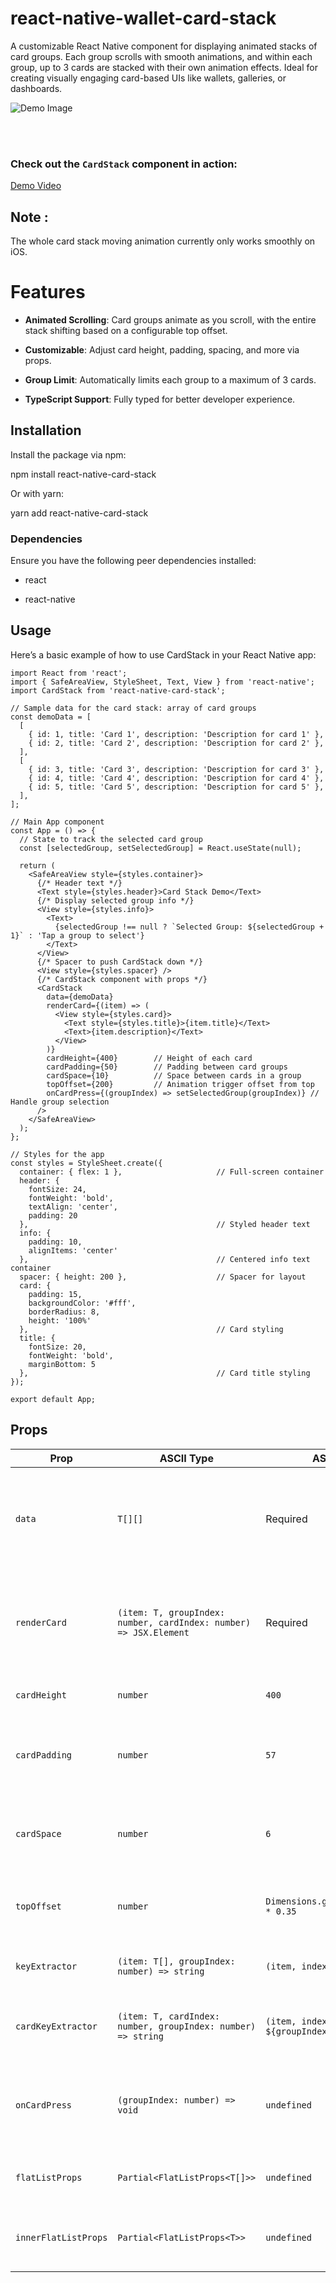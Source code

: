# react-native-wallet-card-stack

A customizable React Native component for displaying animated stacks of card groups. Each group scrolls with smooth animations, and within each group, up to 3 cards are stacked with their own animation effects. Ideal for creating visually engaging card-based UIs like wallets, galleries, or dashboards.

![Demo Image](assets/demo.png)

<br><br>

### Check out the `CardStack` component in action:

[Demo Video](https://www.youtube.com/shorts/y9ets6PTXmY)

## Note :

The whole card stack moving animation currently only works smoothly on iOS.

# Features

- **Animated Scrolling**: Card groups animate as you scroll, with the entire stack shifting based on a configurable top offset.

- **Customizable**: Adjust card height, padding, spacing, and more via props.

- **Group Limit**: Automatically limits each group to a maximum of 3 cards.

- **TypeScript Support**: Fully typed for better developer experience.

## Installation

Install the package via npm:

npm install react-native-card-stack

Or with yarn:

yarn add react-native-card-stack

### Dependencies

Ensure you have the following peer dependencies installed:

- react

- react-native

## Usage

Here’s a basic example of how to use CardStack in your React Native app:

    import React from 'react';
    import { SafeAreaView, StyleSheet, Text, View } from 'react-native';
    import CardStack from 'react-native-card-stack';

    // Sample data for the card stack: array of card groups
    const demoData = [
      [
        { id: 1, title: 'Card 1', description: 'Description for card 1' },
        { id: 2, title: 'Card 2', description: 'Description for card 2' },
      ],
      [
        { id: 3, title: 'Card 3', description: 'Description for card 3' },
        { id: 4, title: 'Card 4', description: 'Description for card 4' },
        { id: 5, title: 'Card 5', description: 'Description for card 5' },
      ],
    ];

    // Main App component
    const App = () => {
      // State to track the selected card group
      const [selectedGroup, setSelectedGroup] = React.useState(null);

      return (
        <SafeAreaView style={styles.container}>
          {/* Header text */}
          <Text style={styles.header}>Card Stack Demo</Text>
          {/* Display selected group info */}
          <View style={styles.info}>
            <Text>
              {selectedGroup !== null ? `Selected Group: ${selectedGroup + 1}` : 'Tap a group to select'}
            </Text>
          </View>
          {/* Spacer to push CardStack down */}
          <View style={styles.spacer} />
          {/* CardStack component with props */}
          <CardStack
            data={demoData}
            renderCard={(item) => (
              <View style={styles.card}>
                <Text style={styles.title}>{item.title}</Text>
                <Text>{item.description}</Text>
              </View>
            )}
            cardHeight={400}        // Height of each card
            cardPadding={50}        // Padding between card groups
            cardSpace={10}          // Space between cards in a group
            topOffset={200}         // Animation trigger offset from top
            onCardPress={(groupIndex) => setSelectedGroup(groupIndex)} // Handle group selection
          />
        </SafeAreaView>
      );
    };

    // Styles for the app
    const styles = StyleSheet.create({
      container: { flex: 1 },                     // Full-screen container
      header: {
        fontSize: 24,
        fontWeight: 'bold',
        textAlign: 'center',
        padding: 20
      },                                          // Styled header text
      info: {
        padding: 10,
        alignItems: 'center'
      },                                          // Centered info text container
      spacer: { height: 200 },                    // Spacer for layout
      card: {
        padding: 15,
        backgroundColor: '#fff',
        borderRadius: 8,
        height: '100%'
      },                                          // Card styling
      title: {
        fontSize: 20,
        fontWeight: 'bold',
        marginBottom: 5
      },                                          // Card title styling
    });

    export default App;

## Props

| Prop                 | ASCII Type                                                        | ASCII Default                                         | Description                                                                    |
| -------------------- | ----------------------------------------------------------------- | ----------------------------------------------------- | ------------------------------------------------------------------------------ |
| `data`               | `T[][]`                                                           | Required                                              | Array of card groups, where each group is an array of card data objects.       |
| `renderCard`         | `(item: T, groupIndex: number, cardIndex: number) => JSX.Element` | Required                                              | Function to render each card, receiving the item, group index, and card index. |
| `cardHeight`         | `number`                                                          | `400`                                                 | Height of each card in pixels.                                                 |
| `cardPadding`        | `number`                                                          | `57`                                                  | Padding between card groups in the animation.                                  |
| `cardSpace`          | `number`                                                          | `6`                                                   | Space between cards within a group in the animation.                           |
| `topOffset`          | `number`                                                          | `Dimensions.get('window').height * 0.35`              | Top offset for the stack animation trigger.                                    |
| `keyExtractor`       | `(item: T[], groupIndex: number) => string`                       | `(item, index) => ${index}`                           | Key extractor for card groups.                                                 |
| `cardKeyExtractor`   | `(item: T, cardIndex: number, groupIndex: number) => string`      | `(item, index, groupIndex) => ${groupIndex}-${index}` | Key extractor for cards within a group.                                        |
| `onCardPress`        | `(groupIndex: number) => void`                                    | `undefined`                                           | Callback when a card group is pressed, receives the group index.               |
| `flatListProps`      | `Partial<FlatListProps<T[]>>`                                     | `undefined`                                           | Additional props for the outer FlatList.                                       |
| `innerFlatListProps` | `Partial<FlatListProps<T>>`                                       | `undefined`                                           | Additional props for the inner FlatList (per group).                           |

```

```
